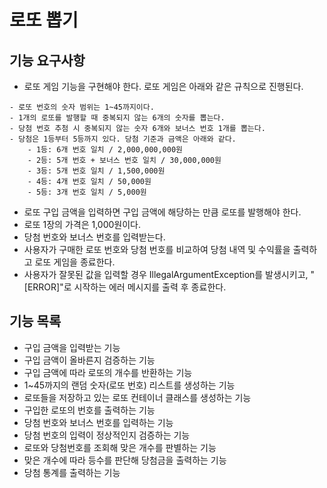 # 로또 뽑기

## 기능 요구사항
- 로또 게임 기능을 구현해야 한다. 로또 게임은 아래와 같은 규칙으로 진행된다.
```
- 로또 번호의 숫자 범위는 1~45까지이다.
- 1개의 로또를 발행할 때 중복되지 않는 6개의 숫자를 뽑는다.
- 당첨 번호 추첨 시 중복되지 않는 숫자 6개와 보너스 번호 1개를 뽑는다.
- 당첨은 1등부터 5등까지 있다. 당첨 기준과 금액은 아래와 같다.
    - 1등: 6개 번호 일치 / 2,000,000,000원
    - 2등: 5개 번호 + 보너스 번호 일치 / 30,000,000원
    - 3등: 5개 번호 일치 / 1,500,000원
    - 4등: 4개 번호 일치 / 50,000원
    - 5등: 3개 번호 일치 / 5,000원
```
- 로또 구입 금액을 입력하면 구입 금액에 해당하는 만큼 로또를 발행해야 한다.
- 로또 1장의 가격은 1,000원이다.
- 당첨 번호와 보너스 번호를 입력받는다.
- 사용자가 구매한 로또 번호와 당첨 번호를 비교하여 당첨 내역 및 수익률을 출력하고 로또 게임을 종료한다.
- 사용자가 잘못된 값을 입력할 경우 IllegalArgumentException를 발생시키고, "[ERROR]"로 시작하는 에러 메시지를 출력 후 종료한다.

## 기능 목록
- 구입 금액을 입력받는 기능
- 구입 금액이 올바른지 검증하는 기능
- 구입 금액에 따라 로또의 개수를 반환하는 기능
- 1~45까지의 랜덤 숫자(로또 번호) 리스트를 생성하는 기능
- 로또들을 저장하고 있는 로또 컨테이너 클래스를 생성하는 기능
- 구입한 로또의 번호를 출력하는 기능
- 당첨 번호와 보너스 번호를 입력하는 기능
- 당첨 번호의 입력이 정상적인지 검증하는 기능
- 로또와 당첨번호를 조회해 맞은 개수를 판별하는 기능
- 맞은 개수에 따라 등수를 판단해 당첨금을 출력하는 기능
- 당첨 통계를 출력하는 기능
